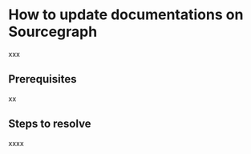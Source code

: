 # How to update documentations on Sourcegraph

xxx

## Prerequisites

xx

## Steps to resolve

xxxx
